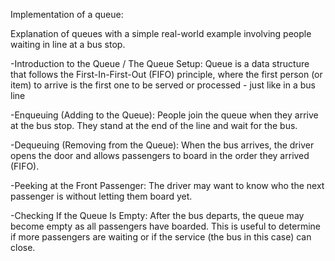 Implementation of a queue:

Explanation of queues with a simple real-world example involving people waiting in line at a bus stop.

-Introduction to the Queue / The Queue Setup:
Queue is a data structure that follows the First-In-First-Out (FIFO) principle, where the first person (or item) to arrive is the first one to be served or processed - just like in a bus line

-Enqueuing (Adding to the Queue):
People join the queue when they arrive at the bus stop.
They stand at the end of the line and wait for the bus.

-Dequeuing (Removing from the Queue):
When the bus arrives, the driver opens the door and allows passengers to board in the order they arrived (FIFO).

-Peeking at the Front Passenger:
The driver may want to know who the next passenger is without letting them board yet.

-Checking If the Queue Is Empty:
After the bus departs, the queue may become empty as all passengers have boarded.
This is useful to determine if more passengers are waiting or if the service (the bus in this case) can close.
